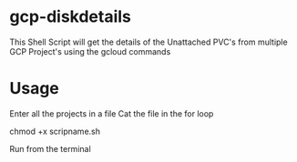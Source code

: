 # gcp-diskdetails
This Shell Script will get the details of the Unattached PVC's from multiple GCP Project's using the gcloud commands 

# Usage

Enter all the projects in a file
Cat the file in the for loop

chmod +x scripname.sh

Run from the terminal
